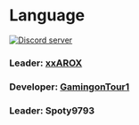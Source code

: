 # Language
<a href="https://stimomc.de/discord"><img src="https://discordapp.com/api/guilds/664707991974576137/embed.png" alt="Discord server"/></a>
### Leader: [xxAROX](https://donate.xxarox.de)
### Developer: [GamingonTour1](https://www.youtube.com/channel/UCEegSnB5y_3oBapWvqPdAKg?view_as=subscriber)
### Leader: Spoty9793
